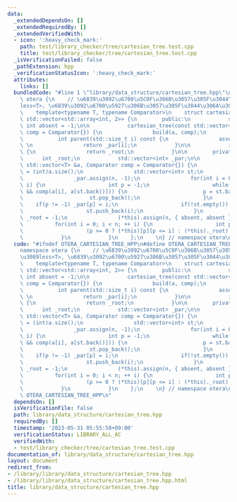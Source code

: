 ```yaml
---
data:
  _extendedDependsOn: []
  _extendedRequiredBy: []
  _extendedVerifiedWith:
  - icon: ':heavy_check_mark:'
    path: test/library_checker/tree/cartesian_tree.test.cpp
    title: test/library_checker/tree/cartesian_tree.test.cpp
  _isVerificationFailed: false
  _pathExtension: hpp
  _verificationStatusIcon: ':heavy_check_mark:'
  attributes:
    links: []
  bundledCode: "#line 1 \"library/data_structure/cartesian_tree.hpp\"\n\n\n\nnamespace\
    \ otera {\n    // \u6839\u3092\u6700\u5C0F\u306B\u3057\u305F\u3044\u306A\u3089\
    less<T>, \u6839\u3092\u6700\u5927\u306B\u3057\u305F\u3044\u306A\u3089greater<T>\n\
    \    template<typename T, typename Comparator>\n    struct cartesian_tree : public\
    \ std::vector<std::array<int, 2>> {\n        public:\n            static constexpr\
    \ int absent = -1;\n\n            cartesian_tree(const std::vector<T> &a, Comparator\
    \ comp = Comparator{}) {\n                build(a, comp);\n            }\n\n \
    \           int parent(std::size_t i) const {\n                assert(i < _par.size());\
    \ \n                return _par[i];\n            }\n\n            int root() const\
    \ {\n                return _root;\n            }\n\n        private:\n      \
    \      int _root;\n            std::vector<int> _par;\n\n            void build(const\
    \ std::vector<T> &a, Comparator comp = Comparator{}) {\n                int n\
    \ = (int)a.size();\n                std::vector<int> st;\n                st.reserve(n);\n\
    \                _par.assign(n, -1);\n                for(int i = 0; i < n; ++\
    \ i) {\n                    int p = -1;\n                    while(!st.empty()\
    \ && comp(a[i], a[st.back()])) {\n                        p = st.back();\n   \
    \                     st.pop_back();\n                    }\n                \
    \    if(p != -1) _par[p] = i;\n                    if(!st.empty()) _par[i] = st.back();\n\
    \                    st.push_back(i);\n                }\n                int\
    \ _root = -1;\n                (*this).assign(n, { absent, absent });\n      \
    \          for(int i = 0; i < n; ++ i) {\n                    int p = _par[i];\n\
    \                    (p >= 0 ? (*this)[p][p <= i] : (*this)._root) = i;\n    \
    \            }\n            }\n    };\n    \n} // namespace otera\n\n\n"
  code: "#ifndef OTERA_CARTESIAN_TREE_HPP\n#define OTERA_CARTESIAN_TREE_HPP 1\n\n\
    namespace otera {\n    // \u6839\u3092\u6700\u5C0F\u306B\u3057\u305F\u3044\u306A\
    \u3089less<T>, \u6839\u3092\u6700\u5927\u306B\u3057\u305F\u3044\u306A\u3089greater<T>\n\
    \    template<typename T, typename Comparator>\n    struct cartesian_tree : public\
    \ std::vector<std::array<int, 2>> {\n        public:\n            static constexpr\
    \ int absent = -1;\n\n            cartesian_tree(const std::vector<T> &a, Comparator\
    \ comp = Comparator{}) {\n                build(a, comp);\n            }\n\n \
    \           int parent(std::size_t i) const {\n                assert(i < _par.size());\
    \ \n                return _par[i];\n            }\n\n            int root() const\
    \ {\n                return _root;\n            }\n\n        private:\n      \
    \      int _root;\n            std::vector<int> _par;\n\n            void build(const\
    \ std::vector<T> &a, Comparator comp = Comparator{}) {\n                int n\
    \ = (int)a.size();\n                std::vector<int> st;\n                st.reserve(n);\n\
    \                _par.assign(n, -1);\n                for(int i = 0; i < n; ++\
    \ i) {\n                    int p = -1;\n                    while(!st.empty()\
    \ && comp(a[i], a[st.back()])) {\n                        p = st.back();\n   \
    \                     st.pop_back();\n                    }\n                \
    \    if(p != -1) _par[p] = i;\n                    if(!st.empty()) _par[i] = st.back();\n\
    \                    st.push_back(i);\n                }\n                int\
    \ _root = -1;\n                (*this).assign(n, { absent, absent });\n      \
    \          for(int i = 0; i < n; ++ i) {\n                    int p = _par[i];\n\
    \                    (p >= 0 ? (*this)[p][p <= i] : (*this)._root) = i;\n    \
    \            }\n            }\n    };\n    \n} // namespace otera\n\n#endif //\
    \ OTERA_CARTESIAN_TREE_HPP\n"
  dependsOn: []
  isVerificationFile: false
  path: library/data_structure/cartesian_tree.hpp
  requiredBy: []
  timestamp: '2023-05-31 05:55:58+09:00'
  verificationStatus: LIBRARY_ALL_AC
  verifiedWith:
  - test/library_checker/tree/cartesian_tree.test.cpp
documentation_of: library/data_structure/cartesian_tree.hpp
layout: document
redirect_from:
- /library/library/data_structure/cartesian_tree.hpp
- /library/library/data_structure/cartesian_tree.hpp.html
title: library/data_structure/cartesian_tree.hpp
---
```

